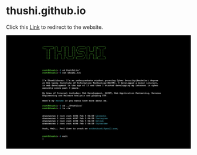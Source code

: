 # thushi.github.io

Click this [Link](https://thushi99.github.io/thushi.github.io/) to redirect to the website.

![This is an image](ss.png)
